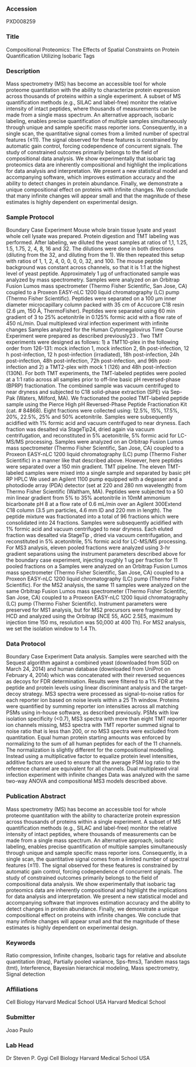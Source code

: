 ### Accession
PXD008259

### Title
Compositional Proteomics: The Effects of Spatial Constraints on Protein Quantification Utilizing Isobaric Tags

### Description
Mass spectrometry (MS) has become an accessible tool for whole proteome quantitation with the ability to characterize protein expression across thousands of proteins within a single experiment.  A subset of MS quantification methods (e.g., SILAC and label-free) monitor the relative intensity of intact peptides, where thousands of measurements can be made from a single mass spectrum.  An alternative approach, isobaric labeling, enables precise quantification of multiple samples simultaneously through unique and sample specific mass reporter ions.  Consequently, in a single scan, the quantitative signal comes from a limited number of spectral features (≤11).  The signal observed for these features is constrained by automatic gain control, forcing codependence of concurrent signals.  The study of constrained outcomes primarily belongs to the field of compositional data analysis.  We show experimentally that isobaric tag proteomics data are inherently compositional and highlight the implications for data analysis and interpretation.  We present a new statistical model and accompanying software, which improves estimation accuracy and the ability to detect changes in protein abundance.  Finally, we demonstrate a unique compositional effect on proteins with infinite changes.  We conclude that many infinite changes will appear small and that the magnitude of these estimates is highly dependent on experimental design.

### Sample Protocol
Boundary Case Experiment Mouse whole brain tissue lysate and yeast whole cell lysate was prepared. Protein digestion and TMT labeling was performed. After labeling, we diluted the yeast samples at ratios of 1,1, 1.25, 1.5, 1.75, 2, 4, 8, 16 and 32.  The dilutions were done in both directions (diluting from the 32, and diluting from the 1).  We then repeated this setup with ratios of 1, 1, 2, 4, 0, 0, 0, 0, 32, and 100.  The mouse peptide background was constant across channels, so that it is 1:1 at the highest level of yeast peptide.  Approximately 1 µg of unfractionated sample was analyzed by mass spectrometry.  Samples were analyzed on an Orbitrap Fusion Lumos mass spectrometer (Thermo Fisher Scientific, San Jose, CA) coupled to a Proxeon EASY-nLC 1200 liquid chromatography (LC) pump (Thermo Fisher Scientific). Peptides were separated on a 100 μm inner diameter microcapillary column packed with 35 cm of Accucore C18 resin (2.6 μm, 150 Å, ThermoFisher). Peptides were separated using 60 min gradient of 3 to 25% acetonitrile in 0.125% formic acid with a flow rate of 450 nL/min. Dual multiplexed viral infection experiment with infinite changes Samples analyzed for the Human Cytomegalovirus Time Course Experiment were prepared as described previously23 .  Two TMT experiments were designed as follows: 1) a TMT10-plex in the following order from 126-131: mock infection 1, mock infection 2, 6h post-infection, 12 h post-infection, 12 h post-infection (irradiated), 18h  post-infection, 24h  post-infection, 48h  post-infection, 72h  post-infection, and 96h  post-infection and 2) a TMT2-plex with mock 1 (126) and 48h  post-infection (130N). For both TMT experiments, the TMT-labeled peptides were pooled at a 1:1 ratio across all samples prior to off-line basic pH reversed-phase (BPRP) fractionation. The combined sample was vacuum centrifuged to near dryness and subjected to C18 solid-phase extraction (SPE) via Sep-Pak (Waters, Milford, MA). We fractionated the pooled TMT-labeled peptide sample using the Pierce High pH Reversed-Phase Peptide Fractionation Kit (cat. # 84868). Eight fractions were collected using: 12.5%, 15%, 17.5%, 20%, 22.5%, 25% and 50% acetonitrile. Samples were subsequently acidified with 1% formic acid and vacuum centrifuged to near dryness. Each fraction was desalted via StageTip24, dried again via vacuum centrifugation, and reconstituted in 5% acetonitrile, 5% formic acid for LC-MS/MS processing. Samples were analyzed on an Orbitrap Fusion Lumos mass spectrometer (Thermo Fisher Scientific, San Jose, CA) coupled to a Proxeon EASY-nLC 1200 liquid chromatography (LC) pump (Thermo Fisher Scientific) in a manner like that described above. However, here peptides were separated over a 150 min gradient.   TMT pipeline.   The eleven TMT-labeled samples were mixed into a single sample and separated by basic pH RP HPLC We used an Agilent 1100 pump equipped with a degasser and a photodiode array (PDA) detector (set at 220 and 280 nm wavelength) from Thermo Fisher Scientific (Waltham, MA). Peptides were subjected to a 50 min linear gradient from 5% to 35% acetonitrile in 10mM ammonium bicarbonate pH 8 at a flow rate of 0.6 mL/min over an Agilent 300Extend C18 column (3.5 μm particles, 4.6 mm ID and 220 mm in length). The peptide mixture was fractionated into a total of 96 fractions which were consolidated into 24 fractions. Samples were subsequently acidified with 1% formic acid and vacuum centrifuged to near dryness. Each eluted fraction was desalted via StageTip , dried via vacuum centrifugation, and reconstituted in 5% acetonitrile, 5% formic acid for LC-MS/MS processing.   For MS3 analysis, eleven pooled fractions were analyzed using 3-hr gradient separations using the instrument parameters described above for the boundary case experiment, injecting roughly 1 ug per fraction for 11 pooled fractions on a Samples were analyzed on an Orbitrap Fusion Lumos mass spectrometer (Thermo Fisher Scientific, San Jose, CA) coupled to a Proxeon EASY-nLC 1200 liquid chromatography (LC) pump (Thermo Fisher Scientific).  For the MS2 analysis, the same 11 samples were analyzed on the same Orbitrap Fusion Lumos mass spectrometer (Thermo Fisher Scientific, San Jose, CA) coupled to a Proxeon EASY-nLC 1200 liquid chromatography (LC) pump (Thermo Fisher Scientific). Instrument parameters were preserved for MS1 analysis, but for MS2 precursors were fragmented by HCD and analyzed using the Orbitrap (NCE 55, AGC 2.5E5, maximum injection time 150 ms, resolution was 50,000 at 400 Th). For MS2 analysis, we set the isolation window to 1.4 Th.

### Data Protocol
Boundary Case Experiment Data analysis. Samples were searched with the Sequest algorithm against a combined yeast (downloaded from SGD on March 24, 2014) and human database (downloaded from UniProt on February 4, 2014) which was concatenated with their reversed sequences as decoys for FDR determination.  Results were filtered to a 1% FDR at the peptide and protein levels using linear discriminant analysis and the target-decoy strategy.  MS3 spectra were processed as signal-to-noise ratios for each reporter ion based on noise levels within a 25 Th window. Proteins were quantified by summing reporter ion intensities across all matching PSMs using in-house software, as described previously. PSMs with low isolation specificity (<0.7), MS3 spectra with more than eight TMT reporter ion channels missing, MS3 spectra with TMT reporter summed signal to noise ratio that is less than 200, or no MS3 spectra were excluded from quantitation.  Equal human protein starting amounts was enforced by normalizing to the sum of all human peptides for each of the 11 channels.  The normalization is slightly different for the compositional modelling.  Instead using a multiplicative factor to equalize protein level intensities, additive factors are used to ensure that the average PSM log ratio to the reference channel are equivalent for all channels.  Dual multiplexed viral infection experiment with infinite changes Data was analyzed with the same two-way ANOVA and compositional MS3 models described above.

### Publication Abstract
Mass spectrometry (MS) has become an accessible tool for whole proteome quantitation with the ability to characterize protein expression across thousands of proteins within a single experiment. A subset of MS quantification methods (e.g., SILAC and label-free) monitor the relative intensity of intact peptides, where thousands of measurements can be made from a single mass spectrum. An alternative approach, isobaric labeling, enables precise quantification of multiple samples simultaneously through unique and sample specific mass reporter ions. Consequently, in a single scan, the quantitative signal comes from a limited number of spectral features (&#x2264;11). The signal observed for these features is constrained by automatic gain control, forcing codependence of concurrent signals. The study of constrained outcomes primarily belongs to the field of compositional data analysis. We show experimentally that isobaric tag proteomics data are inherently compositional and highlight the implications for data analysis and interpretation. We present a new statistical model and accompanying software that improves estimation accuracy and the ability to detect changes in protein abundance. Finally, we demonstrate a unique compositional effect on proteins with infinite changes. We conclude that many infinite changes will appear small and that the magnitude of these estimates is highly dependent on experimental design.

### Keywords
Ratio compression, Infinite changes, Isobaric tags for relative and absolute quantitation (itraq), Partially pooled variance, Sps-ftms3, Tandem mass tags (tmt), Interference, Bayesian hierarchical modeling, Mass spectrometry, Signal detection

### Affiliations
Cell Biology Harvard Medical School USA
Harvard Medical School

### Submitter
Joao Paulo

### Lab Head
Dr Steven P. Gygi
Cell Biology Harvard Medical School USA


